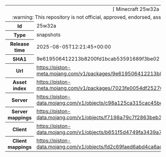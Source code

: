 <html><table>
<tr><td colspan="2" align="center"><img width="0" height="0"><br/>⌈ Minecraft 25w32a ⌋<br/><img width="0" height="0"></td></tr>
<tr><td colspan="2" align="center"><img width="0" height="0"><br/>
:warning: This repository is not official, approved, endorsed, associated or connected with Mojang :warning:
<br/><img width="0" height="0"></td></tr>
<tr><th>Id</th><td>25w32a</td></tr>
<tr><th>Type</th><td>snapshots</td></tr>
<tr><th>Release time</th><td>2025-08-05T12:21:45+00:00</td></tr>
<tr><th>SHA1</th><td>9e619506412213b8200fd1bcab53591689f3be02</td></tr>
<tr><th>Url</th><td><a href="https://piston-meta.mojang.com/v1/packages/9e619506412213b8200fd1bcab53591689f3be02/25w32a.json">https://piston-meta.mojang.com/v1/packages/9e619506412213b8200fd1bcab53591689f3be02/25w32a.json</a></td></tr>
<tr><th>Asset index</th><td><a href="https://piston-meta.mojang.com/v1/packages/7023fe0054df25276bd9774001fec9baf5d6beba/27.json">https://piston-meta.mojang.com/v1/packages/7023fe0054df25276bd9774001fec9baf5d6beba/27.json</a></td></tr>
<tr><th>Server</th><td><a href="https://piston-data.mojang.com/v1/objects/c98a125ca315cac45bee91a7ecbc4920007ac5ff/server.jar">https://piston-data.mojang.com/v1/objects/c98a125ca315cac45bee91a7ecbc4920007ac5ff/server.jar</a></td></tr>
<tr><th>Server mappings</th><td><a href="https://piston-data.mojang.com/v1/objects/f7198a79c7f2863beb31089a56c11266cd2c8f69/server.txt">https://piston-data.mojang.com/v1/objects/f7198a79c7f2863beb31089a56c11266cd2c8f69/server.txt</a></td></tr>
<tr><th>Client</th><td><a href="https://piston-data.mojang.com/v1/objects/b651f5d4749fa3439a7766d1615472ec9c1f2a06/client.jar">https://piston-data.mojang.com/v1/objects/b651f5d4749fa3439a7766d1615472ec9c1f2a06/client.jar</a></td></tr>
<tr><th>Client mappings</th><td><a href="https://piston-data.mojang.com/v1/objects/fd2c69faed6abd4ca6ad4d98c3be5dd8bc5f8a06/client.txt">https://piston-data.mojang.com/v1/objects/fd2c69faed6abd4ca6ad4d98c3be5dd8bc5f8a06/client.txt</a></td></tr>
</table></html>